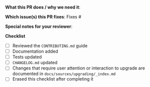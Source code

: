 **What this PR does / why we need it**:

**Which issue(s) this PR fixes**:
Fixes #<issue number>

**Special notes for your reviewer**:

**Checklist**
- [ ] Reviewed the `CONTRIBUTING.md` guide
- [ ] Documentation added
- [ ] Tests updated
- [ ] `CHANGELOG.md` updated
- [ ] Changes that require user attention or interaction to upgrade are documented in `docs/sources/upgrading/_index.md`
- [ ] Erased this checklist after completing it
